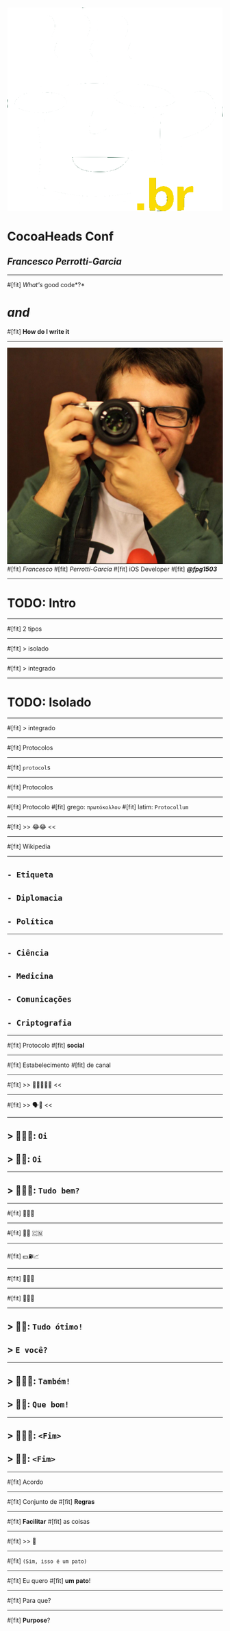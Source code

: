 ![fit inline](logo-cocoa-heads.gif)

# CocoaHeads Conf

## *Francesco Perrotti-Garcia*

---

#[fit] *What's* good code*?*

# *and*

#[fit] **How do I write it**

---

![left](gravatar.jpg)
#[fit] *Francesco* 
#[fit] *Perrotti-Garcia*
#[fit] iOS Developer
#[fit] **_@fpg1503_**

---

# TODO: Intro

---

#[fit] 2 tipos

---

#[fit] > isolado

---

#[fit] > integrado

---

# TODO: Isolado

---

#[fit] > integrado

---

#[fit] Protocolos

---

#[fit] `protocol`s

---

#[fit] Protocolos

---

#[fit] Protocolo
#[fit] grego: `πρωτόκολλον`
#[fit] latim: `Protocollum`

---

#[fit] >> 😂😂 <<

---

#[fit] Wikipedia

---

## `- Etiqueta`
## `- Diplomacia`
## `- Política`

---

## `- Ciência`
## `- Medicina`
## `- Comunicações`
## `- Criptografia`

---

#[fit] Protocolo
#[fit] **social**

---

#[fit] Estabelecimento
#[fit] de canal

---

#[fit] >> 👷🏻‍♀️🎅🏿 <<

---

#[fit] >> 🗣💬 <<

---

## > 👷🏻‍♀️: `Oi`
## > 🎅🏿: `Oi`

---

## > 👷🏻‍♀️: `Tudo bem?`

---

#[fit] 🎅🏿💭

---

#[fit] 🚸🎁 🇨🇳

---

#[fit] 💵⛽️📈

---

#[fit] 💸😰🎄

---

#[fit] 🤔🤔🤔
 
---

## > 🎅🏿: `Tudo ótimo!`
## > `E você?`

---

## > 👷🏻‍♀️: `Também!`
## > 🎅🏿: `Que bom!`

---

## > 👷🏻‍♀️: `<Fim>`
## > 🎅🏿: `<Fim>`

---

#[fit] Acordo

---

#[fit] Conjunto de
#[fit] **Regras**

---

#[fit] **Facilitar**
#[fit] as coisas

---

#[fit] >> 🐥 

---

#[fit] `(Sim, isso é um pato)`

---

#[fit] Eu quero
#[fit] **um pato**!

---

#[fit] Para que?

---

#[fit] **Purpose**?
